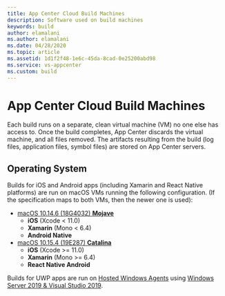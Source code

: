 ```yaml
---
title: App Center Cloud Build Machines
description: Software used on build machines
keywords: build
author: elamalani
ms.author: elamalani
ms.date: 04/28/2020
ms.topic: article
ms.assetid: 1d1f2f48-1e6c-45da-8cad-0e25200abd98
ms.service: vs-appcenter
ms.custom: build
---
```


# App Center Cloud Build Machines

Each build runs on a separate, clean virtual machine (VM) no one else has access to. Once the build completes, App Center discards the virtual machine, and all files removed. The artifacts resulting from the build (log files, application files, symbol files) are stored on App Center servers.

## Operating System

Builds for iOS and Android apps (including Xamarin and React Native platforms) are run on macOS VMs running the following configuration. (If the specification maps to both VMs, then the newer one is used):
- [macOS 10.14.6 (18G4032) **Mojave**](~/build/macos-10.14-software.md)
   - **iOS** (Xcode < 11.0)
   - **Xamarin** (Mono < 6.4) 
   - **Android Native**
- [macOS 10.15.4 (19E287) **Catalina**](~/build/macos-10.15-software.md)
   - **iOS** (Xcode >= 11.0)
   - **Xamarin** (Mono >= 6.4)
   - **React Native Android**

Builds for UWP apps are run on [Hosted Windows Agents](https://www.visualstudio.com/docs/build/concepts/agents/hosted) using [Windows Server 2019 & Visual Studio 2019](https://github.com/actions/virtual-environments/blob/master/images/win/Windows2019-Readme.md).
